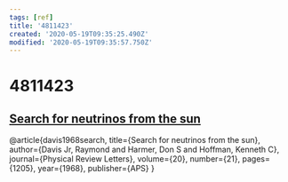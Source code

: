 ```yaml
---
tags: [ref]
title: '4811423'
created: '2020-05-19T09:35:25.490Z'
modified: '2020-05-19T09:35:57.750Z'
---
```


# 4811423

## [Search for neutrinos from the sun](https://www.osti.gov/servlets/purl/4811423)

@article{davis1968search,
  title={Search for neutrinos from the sun},
  author={Davis Jr, Raymond and Harmer, Don S and Hoffman, Kenneth C},
  journal={Physical Review Letters},
  volume={20},
  number={21},
  pages={1205},
  year={1968},
  publisher={APS}
}

